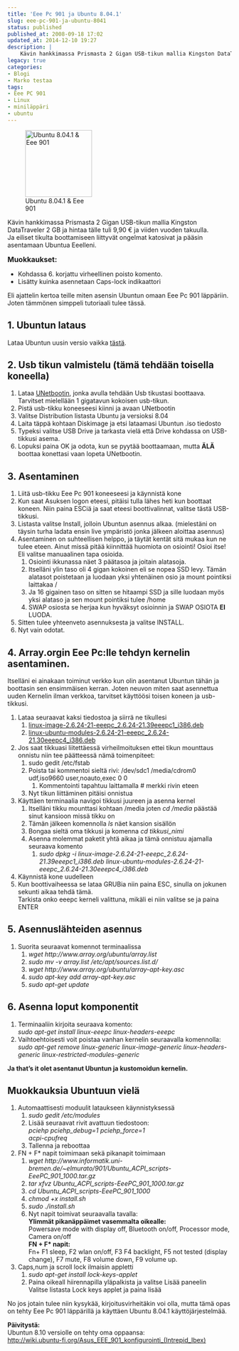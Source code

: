 ```yaml
---
title: 'Eee Pc 901 ja Ubuntu 8.04.1'
slug: eee-pc-901-ja-ubuntu-8041
status: published
published_at: 2008-09-18 17:02
updated_at: 2014-12-10 19:27
description: |
    Kävin hankkimassa Prismasta 2 Gigan USB-tikun mallia Kingston DataTraveler 2 GB ja hintaa tälle tuli 9,90 € ja viiden vuoden takuulla. Ja eiliset tikulta boottamiseen liittyvät ongelmat katosivat ja pääsin asentamaan Ubuntua Eeelleni. Muokkaukset: Kohdassa 6. korjattu virheellinen poisto komento. Lisätty kuinka asennetaan Caps-lock indikaattori Eli ajattelin kertoa teille miten asensin Ubuntun omaan Eee Pc… Jatka lukemista Eee Pc 901 ja Ubuntu 8.04.1
legacy: true
categories:
- Blogi
- Marko testaa
tags:
- Eee PC 901
- Linux
- miniläppäri
- ubuntu
---
```


<figure id="attachment_179" aria-describedby="caption-attachment-179" style="width: 150px" class="wp-caption alignright"><a href="https://cdn.markokaartinen.net/uploads/2008/09/screenshot.png"><img loading="lazy" decoding="async" class="size-thumbnail wp-image-179" title="Ubuntu 8.04.1 &amp; Eee 901" src="https://cdn.markokaartinen.net/uploads/2008/09/screenshot-150x150.png" alt="Ubuntu 8.04.1 &amp; Eee 901" width="150" height="150" /></a><figcaption id="caption-attachment-179" class="wp-caption-text">Ubuntu 8.04.1 &amp; Eee 901</figcaption></figure>
<p>Kävin hankkimassa Prismasta 2 Gigan USB-tikun mallia Kingston DataTraveler 2 GB ja hintaa tälle tuli 9,90 € ja viiden vuoden takuulla.<br />
Ja eiliset tikulta boottamiseen liittyvät ongelmat katosivat ja pääsin asentamaan Ubuntua Eeelleni.</p>
<p><span style="font-size: medium;"><strong>Muokkaukset:</strong></span></p>
<ul>
<li>Kohdassa 6. korjattu virheellinen poisto komento.</li>
<li>Lisätty kuinka asennetaan Caps-lock indikaattori</li>
</ul>
<p>Eli ajattelin kertoa teille miten asensin Ubuntun omaan Eee Pc 901 läppäriin.<br />
Joten tämmönen simppeli tutoriaali tulee tässä.</p>
<h2>1. Ubuntun lataus</h2>
<p>Lataa Ubuntun uusin versio vaikka <a href="http://www.ubuntu-fi.org/lataa.html" target="_blank">tästä</a>.</p>
<h2>2. Usb tikun valmistelu (tämä tehdään toisella koneella)</h2>
<ol>
<li>Lataa <a href="http://unetbootin.sourceforge.net/" target="_blank">UNetbootin</a>, jonka avulla tehdään Usb tikustasi boottaava. Tarvitset mielellään 1 gigatavun kokoisen usb-tikun.</li>
<li>Pistä usb-tikku koneeseesi kiinni ja avaan UNetbootin</li>
<li>Valitse Distribution listasta Ubuntu ja versioksi 8.04</li>
<li>Laita täppä kohtaan Diskimage ja etsi lataamasi Ubuntun .iso tiedosto</li>
<li>Typeksi valitse USB Drive ja tarkasta vielä että Drive kohdassa on USB-tikkusi asema.</li>
<li>Lopuksi paina OK ja odota, kun se pyytää boottaamaan, mutta <strong>ÄLÄ</strong> boottaa konettasi vaan lopeta UNetbootin.</li>
</ol>
<h2>3. Asentaminen</h2>
<ol>
<li>Liitä usb-tikku Eee Pc 901 koneeseesi ja käynnistä kone</li>
<li>Kun saat Asuksen logon eteesi, pitäisi tulla lähes heti kun boottaat koneen. Niin paina ESCiä ja saat eteesi boottivalinnat, valitse tästä USB-tikkusi.</li>
<li>Listasta valitse Install, jolloin Ubuntun asennus alkaa. (mielestäni on täysin turha ladata ensin live ympäristö jonka jälkeen aloittaa asennus)</li>
<li>Asentaminen on suhteellisen helppo, ja täytät kentät sitä mukaa kun ne tulee eteen. Ainut missä pitää kiinnittää huomiota on osiointi! Osioi itse! Eli valitse manuaalinen tapa osioida.
<ol>
<li>Osiointi ikkunassa näet 3 päätasoa ja joitain alatasoja.</li>
<li>Itselläni ylin taso oli 4 gigan kokoinen eli se nopea SSD levy. Tämän alatasot poistetaan ja luodaan yksi yhtenäinen osio ja mount pointiksi laittakaa /</li>
<li>Ja 16 gigainen taso on sitten se hitaampi SSD ja sille luodaan myös yksi alataso ja sen mount pointiksi tulee /home</li>
<li>SWAP osiosta se herjaa kun hyväksyt osioinnin ja SWAP OSIOTA <strong>EI</strong> LUODA.</li>
</ol>
</li>
<li>Sitten tulee yhteenveto asennuksesta ja valitse INSTALL.</li>
<li>Nyt vain odotat.</li>
</ol>
<h2>4. Array.orgin Eee Pc:lle tehdyn kernelin asentaminen.</h2>
<p>Itselläni ei ainakaan toiminut verkko kun olin asentanut Ubuntun tähän ja boottasin sen ensimmäisen kerran. Joten neuvon miten saat asennettua uuden Kernelin ilman verkkoa, tarvitset käyttöösi toisen koneen ja usb-tikkusi.</p>
<ol>
<li>Lataa seuraavat kaksi tiedostoa ja siirrä ne tikullesi
<ol>
<li><a href="http://www.array.org/ubuntu/dists/hardy/eeepc/binary-i386/linux-image-2.6.24-21-eeepc_2.6.24-21.39eeepc1_i386.deb" target="_blank">linux-image-2.6.24-21-eeepc_2.6.24-21.39eeepc1_i386.deb</a></li>
<li><a href="http://www.array.org/ubuntu/dists/hardy/eeepc/binary-i386/linux-ubuntu-modules-2.6.24-21-eeepc_2.6.24-21.30eeepc4_i386.deb" target="_blank">linux-ubuntu-modules-2.6.24-21-eeepc_2.6.24-21.30eeepc4_i386.deb</a></li>
</ol>
</li>
<li>Jos saat tikkuasi liitettäessä virheilmoituksen ettei tikun mounttaus onnistu niin tee päätteessä nämä toimenpiteet:
<ol>
<li>sudo gedit /etc/fstab</li>
<li>Poista tai kommentoi sieltä rivi: /dev/sdc1 /media/cdrom0 udf,iso9660 user,noauto,exec 0 0
<ol>
<li>Kommentointi tapahtuu laittamalla # merkki rivin eteen</li>
</ol>
</li>
<li>Nyt tikun liittäminen pitäisi onnistua</li>
</ol>
</li>
<li>Käyttäen terminaalia navigoi tikkusi juureen ja asenna kernel
<ol>
<li>Itselläni tikku mounttasi kohtaan /media joten <em>cd /media</em> päästää sinut kansioon missä tikku on</li>
<li>Tämän jälkeen komennolla <em>ls</em> näet kansion sisällön</li>
<li>Bongaa sieltä oma tikkusi ja komenna <em>cd tikkusi_nimi</em></li>
<li>Asenna molemmat paketit yhtä aikaa ja tämä onnistuu ajamalla seuraava komento
<ol>
<li><em>sudo dpkg -i linux-image-2.6.24-21-eeepc_2.6.24-21.39eeepc1_i386</em><em>.deb linux-ubuntu-modules-2.6.24-21-eeepc_2.6.24-21.30eeepc4_i386</em><em>.deb</em></li>
</ol>
</li>
</ol>
</li>
<li>Käynnistä kone uudelleen</li>
<li>Kun boottivaiheessa se lataa GRUBia niin paina ESC, sinulla on jokunen sekunti aikaa tehdä tämä.<br />
Tarkista onko eeepc kerneli valittuna, mikäli ei niin valitse se ja paina ENTER</li>
</ol>
<h2>5. Asennuslähteiden asennus</h2>
<ol>
<li>Suorita seuraavat komennot terminaalissa
<ol>
<li><em>wget http://www.array.org/ubuntu/array.list</em></li>
<li><em>sudo mv -v array.list /etc/apt/sources.list.d/</em></li>
<li>
<div class="terminal"><em>wget http://www.array.org/ubuntu/array-apt-key.asc</em></div>
</li>
<li>
<div class="terminal"><em>sudo apt-key add array-apt-key.asc</em></div>
</li>
<li>
<div class="terminal"><em>sudo apt-get update</em></div>
</li>
</ol>
</li>
</ol>
<h2>6. Asenna loput komponentit</h2>
<ol>
<li>Terminaaliin kirjoita seuraava komento:
<div class="terminal"><em>sudo apt-get install linux-eeepc linux-headers-eeepc</em></div>
</li>
<li>Vaihtoehtoisesti voit poistaa vanhan kernelin seuraavalla komennolla:
<div class="terminal"><em> sudo apt-get remove linux-generic linux-image-generic linux-headers-generic linux-restricted-modules-generic</em></div>
</li>
</ol>
<p><strong>Ja that&#8217;s it olet asentanut Ubuntun ja kustomoidun kernelin.</strong></p>
<h2>Muokkauksia Ubuntuun vielä</h2>
<ol>
<li>Automaattisesti moduulit lataukseen käynnistyksessä
<ol>
<li>
<div class="terminal"><em>sudo gedit /etc/modules</em></div>
</li>
<li>Lisää seuraavat rivit avattuun tiedostoon:<br />
<em>pciehp pciehp_debug=1 pciehp_force=1<br />
acpi-cpufreq</em></li>
<li>Tallenna ja reboottaa</li>
</ol>
</li>
<li>FN + F* napit toimimaan sekä pikanapit toimimaan
<ol>
<li><em>wget http://www.informatik.uni-bremen.de/~elmurato/901/Ubuntu_ACPI_scripts-EeePC_901_1000.tar.gz</em></li>
<li><em>tar xfvz Ubuntu_ACPI_scripts-EeePC_901_1000.tar.gz</em></li>
<li><em>cd Ubuntu_ACPI_scripts-EeePC_901_1000</em></li>
<li><em>chmod +x install.sh</em></li>
<li><em>sudo ./install.sh</em></li>
<li>Nyt napit toimivat seuraavalla tavalla:<br />
<strong>Ylimmät pikanäppäimet vasemmalta oikealle:</strong><br />
Powersave mode with display off, Bluetooth on/off, Processor mode, Camera on/off<br />
<strong>FN + F* napit:</strong><br />
Fn+ F1 sleep, F2 wlan on/off, F3 F4 backlight, F5 not tested (display change), F7 mute, F8 volume down, F9 volume up.</li>
</ol>
</li>
<li>Caps,num ja scroll lock ilmaisin appletti
<ol>
<li><em>sudo apt-get install lock-keys-applet</em></li>
<li>Paina oikeall hiirennapilla yläpalkista ja valitse Lisää paneelin<br />
Valitse listasta Lock keys applet ja paina lisää</li>
</ol>
</li>
</ol>
<p>No jos jotain tulee niin kysykää, kirjoitusvirheitäkin voi olla, mutta tämä opas on tehty Eee Pc 901 läppärillä ja käyttäen Ubuntu 8.04.1 käyttöjärjestelmää.</p>
<p><strong>Päivitystä:</strong><br />
Ubuntun 8.10 versiolle on tehty oma oppaansa:<br />
<a href="http://wiki.ubuntu-fi.org/Asus_EEE_901_konfigurointi_(Intrepid_Ibex)" target="_blank">http://wiki.ubuntu-fi.org/Asus_EEE_901_konfigurointi_(Intrepid_Ibex)</a></p>